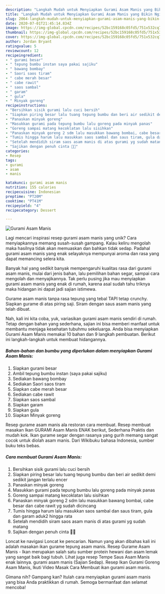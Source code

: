 ```yaml
---
description: "Langkah Mudah untuk Menyiapkan Gurami Asam Manis yang Bikin Ngiler"
title: "Langkah Mudah untuk Menyiapkan Gurami Asam Manis yang Bikin Ngiler"
slug: 2064-langkah-mudah-untuk-menyiapkan-gurami-asam-manis-yang-bikin-ngiler
date: 2020-07-01T21:45:14.834Z
image: https://img-global.cpcdn.com/recipes/52bc159168c05fd5/751x532cq70/gurami-asam-manis-foto-resep-utama.jpg
thumbnail: https://img-global.cpcdn.com/recipes/52bc159168c05fd5/751x532cq70/gurami-asam-manis-foto-resep-utama.jpg
cover: https://img-global.cpcdn.com/recipes/52bc159168c05fd5/751x532cq70/gurami-asam-manis-foto-resep-utama.jpg
author: Jordan Bryant
ratingvalue: 5
reviewcount: 12
recipeingredient:
- " gurami besar"
- " tepung bumbu instan saya pakai sajiku"
- " bawang bombay"
- " Saori saos tiram"
- " cabe merah besar"
- " cabe rawit"
- " saos sambal"
- " garam"
- " gula"
- " Minyak goreng"
recipeinstructions:
- "Bersihkan sisik gurami lalu cuci bersih"
- "Siapkan piring besar lalu tuang tepung bumbu dan beri air sedikit demi sedikit jangan terlalu encer"
- "Panaskan minyak goreng"
- "Masukkan gurami pada tepung bumbu lalu goreng pada minyak panas"
- "Goreng sampai matang kecoklatan lalu sisihkan"
- "Panaskan minyak goreng 2 sdm lalu masukkan bawang bombai, cabe besar dan cabe rawit yg sudah dicincang"
- "Tumis hingga harum lalu masukkan saos sambal dan saus tiram, gula dan garam aduk2 hingga rata"
- "Setelah mendidih siram saos asam manis di atas gurami yg sudah matang"
- "Sajikan dengan penuh cinta 🧡🧡"
categories:
- Resep
tags:
- gurami
- asam
- manis

katakunci: gurami asam manis 
nutrition: 155 calories
recipecuisine: Indonesian
preptime: "PT20M"
cooktime: "PT41M"
recipeyield: "4"
recipecategory: Dessert

---
```



![Gurami Asam Manis](https://img-global.cpcdn.com/recipes/52bc159168c05fd5/751x532cq70/gurami-asam-manis-foto-resep-utama.jpg)

Lagi mencari inspirasi resep gurami asam manis yang unik? Cara menyiapkannya memang susah-susah gampang. Kalau keliru mengolah maka hasilnya tidak akan memuaskan dan bahkan tidak sedap. Padahal gurami asam manis yang enak selayaknya mempunyai aroma dan rasa yang dapat memancing selera kita.

Banyak hal yang sedikit banyak mempengaruhi kualitas rasa dari gurami asam manis, mulai dari jenis bahan, lalu pemilihan bahan segar, sampai cara mengolah dan menyajikannya. Tak perlu pusing jika mau menyiapkan gurami asam manis yang enak di rumah, karena asal sudah tahu triknya maka hidangan ini dapat jadi sajian istimewa.

Gurame asam manis tanpa rasa tepung yang tebal TAPI tetap crunchy. Siapkan gurame di atas piring saji. Siram dengan saus asam manis yang telah dibuat.


Nah, kali ini kita coba, yuk, variasikan gurami asam manis sendiri di rumah. Tetap dengan bahan yang sederhana, sajian ini bisa memberi manfaat untuk membantu menjaga kesehatan tubuhmu sekeluarga. Anda bisa menyiapkan Gurami Asam Manis memakai 10 bahan dan 9 langkah pembuatan. Berikut ini langkah-langkah untuk membuat hidangannya.

<!--inarticleads1-->

##### Bahan-bahan dan bumbu yang diperlukan dalam menyiapkan Gurami Asam Manis:

1. Siapkan  gurami besar
1. Ambil  tepung bumbu instan (saya pakai sajiku)
1. Sediakan  bawang bombay
1. Sediakan  Saori saos tiram
1. Siapkan  cabe merah besar
1. Sediakan  cabe rawit
1. Siapkan  saos sambal
1. Siapkan  garam
1. Siapkan  gula
1. Siapkan  Minyak goreng


Resep gurame asam manis ala restoran cara membuat. Resep membuat masakan Ikan GURAMI Asam Manis ENAK berikut, Sederhana Praktis dan mudah kok. Ikan gurame segar dengan rasanya yang gurih memang sangat cocok untuk diolah asam manis. Dari Wikibuku bahasa Indonesia, sumber buku teks bebas. 

<!--inarticleads2-->

##### Cara membuat Gurami Asam Manis:

1. Bersihkan sisik gurami lalu cuci bersih
1. Siapkan piring besar lalu tuang tepung bumbu dan beri air sedikit demi sedikit jangan terlalu encer
1. Panaskan minyak goreng
1. Masukkan gurami pada tepung bumbu lalu goreng pada minyak panas
1. Goreng sampai matang kecoklatan lalu sisihkan
1. Panaskan minyak goreng 2 sdm lalu masukkan bawang bombai, cabe besar dan cabe rawit yg sudah dicincang
1. Tumis hingga harum lalu masukkan saos sambal dan saus tiram, gula dan garam aduk2 hingga rata
1. Setelah mendidih siram saos asam manis di atas gurami yg sudah matang
1. Sajikan dengan penuh cinta 🧡🧡


Loncat ke navigasi Loncat ke pencarian. Namun yang akan dibahas kali ini adalah masakan ikan gurame tepung asam manis. Resep Gurame Asam Manis - Ikan merupakan salah satu sumber protein hewani dan asam lemak yang sangat baik bagi tubuh. Lihat juga resep Tempe Saus Asam Manis enak lainnya. gurami asam manis (Sajian Sedap). Resep Ikan Gurami Goreng Asam Manis, Ikuti Video Masak Cara Membuat ikan gurami asam manis. 

Gimana nih? Gampang kan? Itulah cara menyiapkan gurami asam manis yang bisa Anda praktikkan di rumah. Semoga bermanfaat dan selamat mencoba!
